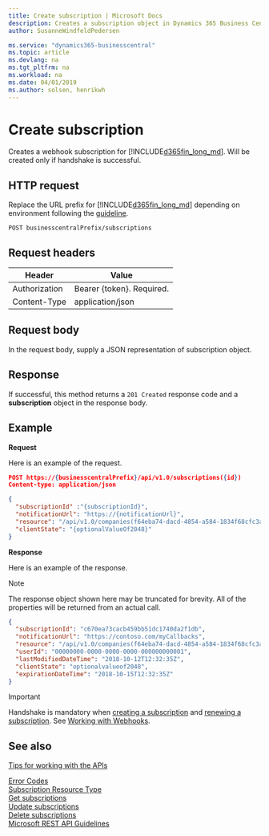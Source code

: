 ```yaml
---
title: Create subscription | Microsoft Docs
description: Creates a subscription object in Dynamics 365 Business Central.
author: SusanneWindfeldPedersen

ms.service: "dynamics365-businesscentral"
ms.topic: article
ms.devlang: na
ms.tgt_pltfrm: na
ms.workload: na
ms.date: 04/01/2019
ms.author: solsen, henrikwh
---
```


# Create subscription
Creates a webhook subscription for [!INCLUDE[d365fin_long_md](../../includes/d365fin_long_md.md)]. Will be created only if handshake is successful.

## HTTP request
Replace the URL prefix for [!INCLUDE[d365fin_long_md](../../includes/d365fin_long_md.md)] depending on environment following the [guideline](../../v1.0/endpoints-apis-for-dynamics.md).
```
POST businesscentralPrefix/subscriptions
```

## Request headers
|Header|Value|
|------|-----|
|Authorization  |Bearer {token}. Required. |
|Content-Type|application/json|

## Request body
In the request body, supply a JSON representation of subscription object.

## Response
If successful, this method returns a `201 Created` response code and a **subscription** object in the response body.

## Example

**Request**

Here is an example of the request.
```json
POST https://{businesscentralPrefix}/api/v1.0/subscriptions({id})
Content-type: application/json

{
  "subscriptionId" :"{subscriptionId}",
  "notificationUrl": "https://{notificationUrl}",
  "resource": "/api/v1.0/companies(f64eba74-dacd-4854-a584-1834f68cfc3a)/customers",
  "clientState": "{optionalValueOf2048}"
}

```

**Response**

Here is an example of the response. 

> [!NOTE]  
> The response object shown here may be truncated for brevity. All of the properties will be returned from an actual call.

```json
{
  "subscriptionId": "c670ea73cacb459bb51dc1740da2f1db",
  "notificationUrl": "https://contoso.com/myCallbacks",
  "resource": "/api/v1.0/companies(f64eba74-dacd-4854-a584-1834f68cfc3a)/customers",
  "userId": "00000000-0000-0000-0000-000000000001",
  "lastModifiedDateTime": "2018-10-12T12:32:35Z",
  "clientState": "optionalvalueof2048",
  "expirationDateTime": "2018-10-15T12:32:35Z"
}
```

> [!IMPORTANT]  
> Handshake is mandatory when [creating a subscription](dynamics_subscription_create.md) and [renewing a subscription](dynamics_subscription_update.md). See [Working with Webhooks](../dynamics_subscriptions.md).  

## See also
[Tips for working with the APIs](/dynamics365/business-central/dev-itpro/developer/devenv-connect-apps-tips)  



[Error Codes](../dynamics_error_codes.md)  
[Subscription Resource Type](../resources/dynamics_subscription.md)  
[Get subscriptions](dynamics_subscription_get.md)  
[Update subscriptions](dynamics_subscription_update.md)  
[Delete subscriptions](dynamics_subscription_delete.md)  
[Microsoft REST API Guidelines](https://github.com/Microsoft/api-guidelines/blob/vNext/Guidelines.md#15-push-notifications-via-webhooks)
